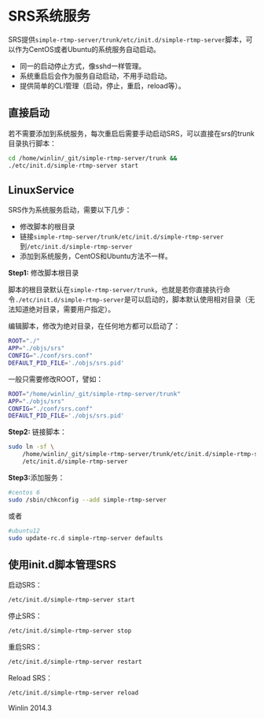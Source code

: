 # SRS系统服务

SRS提供`simple-rtmp-server/trunk/etc/init.d/simple-rtmp-server`脚本，可以作为CentOS或者Ubuntu的系统服务自动启动。
* 同一的启动停止方式，像sshd一样管理。
* 系统重启后会作为服务自动启动，不用手动启动。
* 提供简单的CLI管理（启动，停止，重启，reload等）。

## 直接启动

若不需要添加到系统服务，每次重启后需要手动启动SRS，可以直接在srs的trunk目录执行脚本：

```bash
cd /home/winlin/_git/simple-rtmp-server/trunk &&
./etc/init.d/simple-rtmp-server start
```

## LinuxService

SRS作为系统服务启动，需要以下几步：
* 修改脚本的根目录
* 链接`simple-rtmp-server/trunk/etc/init.d/simple-rtmp-server`到`/etc/init.d/simple-rtmp-server`
* 添加到系统服务，CentOS和Ubuntu方法不一样。

<strong>Step1:</strong> 修改脚本根目录

脚本的根目录默认在`simple-rtmp-server/trunk`，也就是若你直接执行命令`./etc/init.d/simple-rtmp-server`是可以启动的，脚本默认使用相对目录（无法知道绝对目录，需要用户指定）。

编辑脚本，修改为绝对目录，在任何地方都可以启动了：

```bash
ROOT="./"
APP="./objs/srs"
CONFIG="./conf/srs.conf"
DEFAULT_PID_FILE='./objs/srs.pid'
```

一般只需要修改ROOT，譬如：

```bash
ROOT="/home/winlin/_git/simple-rtmp-server/trunk"
APP="./objs/srs"
CONFIG="./conf/srs.conf"
DEFAULT_PID_FILE='./objs/srs.pid'
```

<strong>Step2:</strong> 链接脚本：

```bash
sudo ln -sf \
    /home/winlin/_git/simple-rtmp-server/trunk/etc/init.d/simple-rtmp-server \
    /etc/init.d/simple-rtmp-server
```

<strong>Step3:</strong>添加服务：

```bash
#centos 6
sudo /sbin/chkconfig --add simple-rtmp-server
```

或者

```bash
#ubuntu12
sudo update-rc.d simple-rtmp-server defaults
```

## 使用init.d脚本管理SRS

启动SRS：

```bash
/etc/init.d/simple-rtmp-server start
```

停止SRS：

```bash
/etc/init.d/simple-rtmp-server stop
```

重启SRS：

```bash
/etc/init.d/simple-rtmp-server restart
```

Reload SRS：

```bash
/etc/init.d/simple-rtmp-server reload
```

Winlin 2014.3